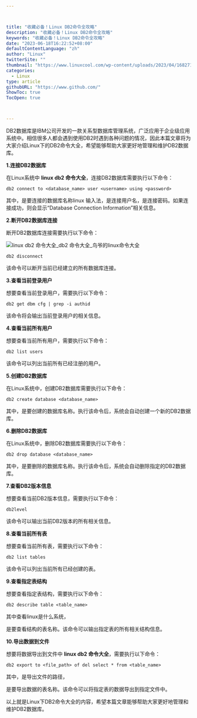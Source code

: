 ```yaml
---



title: "收藏必备！Linux DB2命令全攻略"
description: "收藏必备！Linux DB2命令全攻略"
keywords: "收藏必备！Linux DB2命令全攻略"
date: "2023-06-18T16:22:52+08:00"
defaultContentLanguage: "zh"
author: "Linux"
twitterSite: ""
thumbnail: "https://www.linuxcool.com/wp-content/uploads/2023/04/1682712582381_0.jpg"
categories:
  - Linux
type: article
githubURL: "https://www.github.com/"
ShowToc: true
TocOpen: true



---
```


DB2数据库是IBM公司开发的一款关系型数据库管理系统，广泛应用于企业级应用系统中。相信很多人都会遇到使用DB2时遇到各种问题的情况，因此本篇文章将为大家介绍Linux下的DB2命令大全，希望能够帮助大家更好地管理和维护DB2数据库。

**1.连接DB2数据库**

在Linux系统中 **linux db2 命令大全**，连接DB2数据库需要执行以下命令：

```
db2 connect to <database_name> user <username> using <password>
```

其中，是要连接的数据库名称linux 输入法，是连接用户名，是连接密码。如果连接成功，则会显示“Database Connection Information”相关信息。

**2.断开DB2数据库连接**

断开DB2数据库连接需要执行以下命令：

![linux db2 命令大全_db2 命令大全_鸟爷的linux命令大全](https://www.linuxcool.com/wp-content/uploads/2023/04/1682712582381_0.jpg)

```
db2 disconnect
```

该命令可以断开当前已经建立的所有数据库连接。

**3.查看当前登录用户**

想要查看当前登录用户，需要执行以下命令：

```
db2 get dbm cfg | grep -i authid
```

该命令将会输出当前登录用户的相关信息。

**4.查看当前所有用户**

想要查看当前所有用户，需要执行以下命令：

```
db2 list users
```

该命令可以列出当前所有已经注册的用户。

**5.创建DB2数据库**

在Linux系统中，创建DB2数据库需要执行以下命令：

```
db2 create database <database_name>
```

其中，是要创建的数据库名称。执行该命令后，系统会自动创建一个新的DB2数据库。

**6.删除DB2数据库**

在Linux系统中，删除DB2数据库需要执行以下命令：

```
db2 drop database <database_name>
```

其中，是要删除的数据库名称。执行该命令后，系统会自动删除指定的DB2数据库。

**7.查看DB2版本信息**

想要查看当前DB2版本信息，需要执行以下命令：

```
db2level
```

该命令可以输出当前DB2版本的所有相关信息。

**8.查看当前所有表**

想要查看当前所有表，需要执行以下命令：

```
db2 list tables
```

该命令可以列出当前所有已经创建的表。

**9.查看指定表结构**

想要查看指定表结构，需要执行以下命令：

```
db2 describe table <table_name>
```

其中查看linux是什么系统，

是要查看结构的表名称。该命令可以输出指定表的所有相关结构信息。

**10.导出数据到文件**

想要将数据导出到文件中 **linux db2 命令大全**，需要执行以下命令：

```
db2 export to <file_path> of del select * from <table_name>
```

其中，是导出文件的路径，

是要导出数据的表名称。该命令可以将指定表的数据导出到指定文件中。

以上就是Linux下DB2命令大全的内容，希望本篇文章能够帮助大家更好地管理和维护DB2数据库。